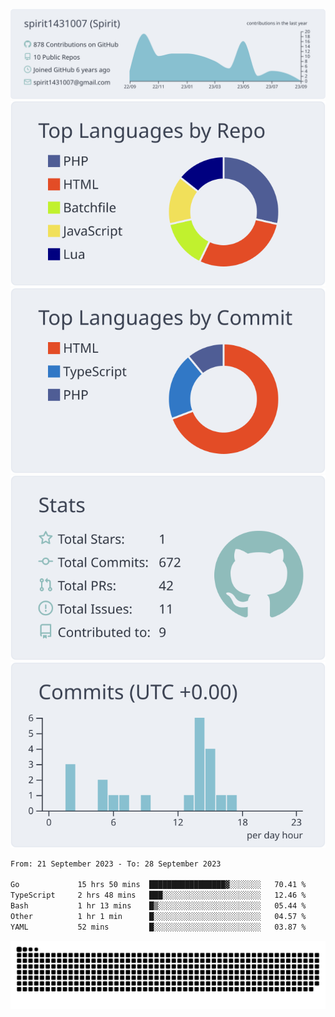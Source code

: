[![](https://raw.githubusercontent.com/spirit1431007/spirit1431007/master/profile-summary-card-output/nord_bright/0-profile-details.svg)](https://git.io/spiritx)
[![](https://raw.githubusercontent.com/spirit1431007/spirit1431007/master/profile-summary-card-output/nord_bright/1-repos-per-language.svg)](https://git.io/spiritx) [![](https://raw.githubusercontent.com/spirit1431007/spirit1431007/master/profile-summary-card-output/nord_bright/2-most-commit-language.svg)](https://git.io/spiritx)
[![](https://raw.githubusercontent.com/spirit1431007/spirit1431007/master/profile-summary-card-output/nord_bright/3-stats.svg)](https://git.io/spiritx) [![](https://raw.githubusercontent.com/spirit1431007/spirit1431007/master/profile-summary-card-output/nord_bright/4-productive-time.svg)](https://git.io/spiritx)

<!--START_SECTION:waka-->

```txt
From: 21 September 2023 - To: 28 September 2023

Go             15 hrs 50 mins  █████████████████▓░░░░░░░   70.41 %
TypeScript     2 hrs 48 mins   ███░░░░░░░░░░░░░░░░░░░░░░   12.46 %
Bash           1 hr 13 mins    █▒░░░░░░░░░░░░░░░░░░░░░░░   05.44 %
Other          1 hr 1 min      █░░░░░░░░░░░░░░░░░░░░░░░░   04.57 %
YAML           52 mins         █░░░░░░░░░░░░░░░░░░░░░░░░   03.87 %
```

<!--END_SECTION:waka-->

![contribution](https://github.com/spirit1431007/spirit1431007/blob/output/github-contribution-grid-snake.svg)
